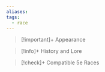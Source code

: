 ```yaml
---
aliases: 
tags:
  - race
---
```

>[!important]+ Appearance

> [!info]+ History and Lore

> [!check]+ Compatible 5e Races 